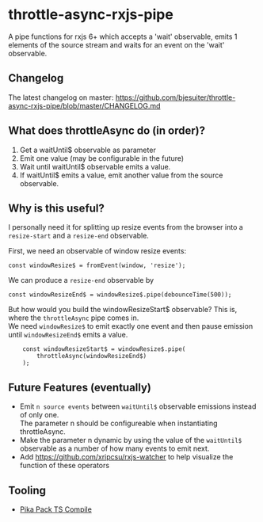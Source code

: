 # throttle-async-rxjs-pipe

A pipe functions for rxjs 6+ which accepts a 'wait' observable, emits 1 elements of the source stream
and waits for an event on the 'wait' observable.

## Changelog

The latest changelog on master: https://github.com/bjesuiter/throttle-async-rxjs-pipe/blob/master/CHANGELOG.md

## What does throttleAsync do (in order)?

1. Get a waitUntil\$ observable as parameter
2. Emit one value (may be configurable in the future)
3. Wait until waitUntil\$ observable emits a value.
4. If waitUntil\$ emits a value, emit another value from the source observable.

## Why is this useful?

I personally need it for splitting up resize events from the browser into a
`resize-start` and a `resize-end` observable.

First, we need an observable of window resize events:

    const windowResize$ = fromEvent(window, 'resize');

We can produce a `resize-end` observable by

    const windowResizeEnd$ = windowResize$.pipe(debounceTime(500));

But how would you build the windowResizeStart\$ observable?
This is, where the `throttleAsync` pipe comes in.  
We need `windowResize$` to emit exactly one event and then pause emission  
until `windowResizeEnd$` emits a value.

        const windowResizeStart$ = windowResize$.pipe(
            throttleAsync(windowResizeEnd$)
        );

## Future Features (eventually)

- Emit `n source events` between `waitUntil$` observable emissions instead of only one.  
  The parameter n should be configureable when instantiating throttleAsync.
- Make the parameter n dynamic by using the value of the `waitUntil$` observable
  as a number of how many events to emit next.
- Add https://github.com/xripcsu/rxjs-watcher to help visualize the function of these operators

## Tooling

- [Pika Pack TS Compile](https://www.npmjs.com/package/@pika/plugin-ts-standard-pkg)
